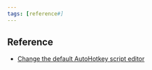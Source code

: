 ```yaml
---
tags: [reference#]
---
```


## Reference

- [Change the default AutoHotkey script editor](https://blog.danskingdom.com/Change-the-default-AutoHotkey-script-editor/)